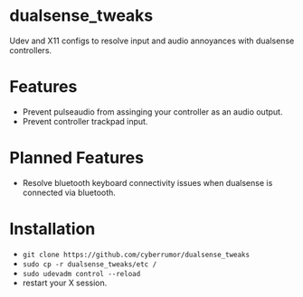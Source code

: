 # dualsense_tweaks
Udev and X11 configs to resolve input and audio annoyances with dualsense controllers.

# Features
- Prevent pulseaudio from assinging your controller as an audio output.
- Prevent controller trackpad input.

# Planned Features
- Resolve bluetooth keyboard connectivity issues when dualsense is connected via bluetooth.

# Installation
- `git clone https://github.com/cyberrumor/dualsense_tweaks`
- `sudo cp -r dualsense_tweaks/etc /`
- `sudo udevadm control --reload`
- restart your X session.

